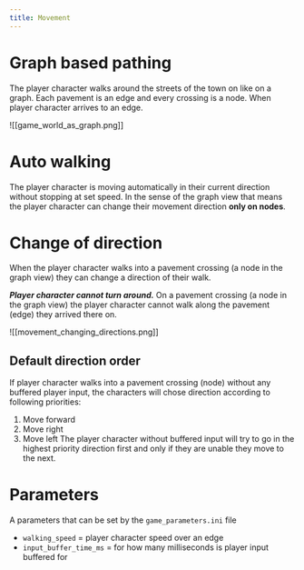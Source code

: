 ```yaml
---
title: Movement
---
```

# Graph based pathing
The player character walks around the streets of the town on like on a graph. Each pavement is an edge and every crossing is a node. When player character arrives to an edge. 

![[game_world_as_graph.png]]
# Auto walking
The player character is moving automatically in their current direction without stopping at set speed. In the sense of the graph view that means the player character can change their movement direction **only on nodes**.

# Change of direction
When the player character walks into a pavement crossing (a node in the graph view) they can change a direction of their walk. 

***Player character cannot turn around.*** On a pavement crossing (a node in the graph view) the player character cannot walk along the pavement (edge) they arrived there on. 

![[movement_changing_directions.png]]
## Default direction order
If player character walks into a pavement crossing (node) without any buffered player input, the characters will chose direction according to following priorities:
1. Move forward
2. Move right
3. Move left
The player character without buffered input will try to go in the highest priority direction first and only if they are unable they move to the next.
# Parameters
A parameters that can be set by the `game_parameters.ini` file 
- `walking_speed` = player character speed over an edge
- `input_buffer_time_ms` = for how many milliseconds is player input buffered for 